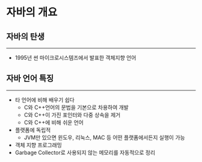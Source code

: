 # 자바의 개요



## 자바의 탄생

---

- 1995년 썬 마이크로시스템즈에서 발표한 객체지향 언어

## 자바 언어 특징

---

- 타 언어에 비해 배우기 쉽다
    - C와 C++언어의 문법을 기본으로 차용하여 개발
    - C와 C++이 가진 포인터와 다중 상속을 제거
    - C와 C++에 비해 쉬운 언어
- 플랫폼에 독립적
    - JVM만 있으면 윈도우, 리눅스, MAC 등 어떤 플랫폼에서든지 실행이 가능
- 객체 지향 프로그래밍
- Garbage Collector로 사용되지 않는 메모리를 자동적으로 정리